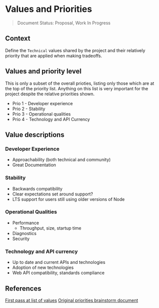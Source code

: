 # Values and Priorities

> Document Status: Proposal, Work In Progress

## Context

Define the `Technical` values shared by the project and their relatively priority
that are applied when making tradeoffs.


## Values and priority level

This is only a subset of the overall prioties, listing only those which are at the
top of the priority list. Anything on this list is very important for the project
despite the relative priorities shown.

- Prio 1 - Developer experience
- Prio 2 - Stability
- Prio 3 - Operational qualities
- Prio 4 - Technology and API Currency

## Value descriptions

### Developer Experience
  - Approachability (both technical and community)
  - Great Documentation 

### Stability
  - Backwards compatibility
  - Clear expectations set around support?
  - LTS support for users still using older versions of Node 

### Operational Qualities
  - Performance
    - Throughput, size, startup time
  - Diagnostics 
  - Security

### Technology and API currency
  - Up to date and current APIs and technologies
  - Adoption of new technologies
  - Web API compatibility, standards compliance

## References

[First pass at list of values](https://github.com/nodejs/next-10/issues/5)
[Original priorities brainstorm document](https://docs.google.com/document/d/1sbO_zCn9n_JH2zuGtqNAahUhA_mGFA89DdAme8nEdsw)
